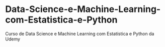 # Data-Science-e-Machine-Learning-com-Estatistica-e-Python
Curso de Data Science e Machine Learning com Estatística e Python da Udemy
